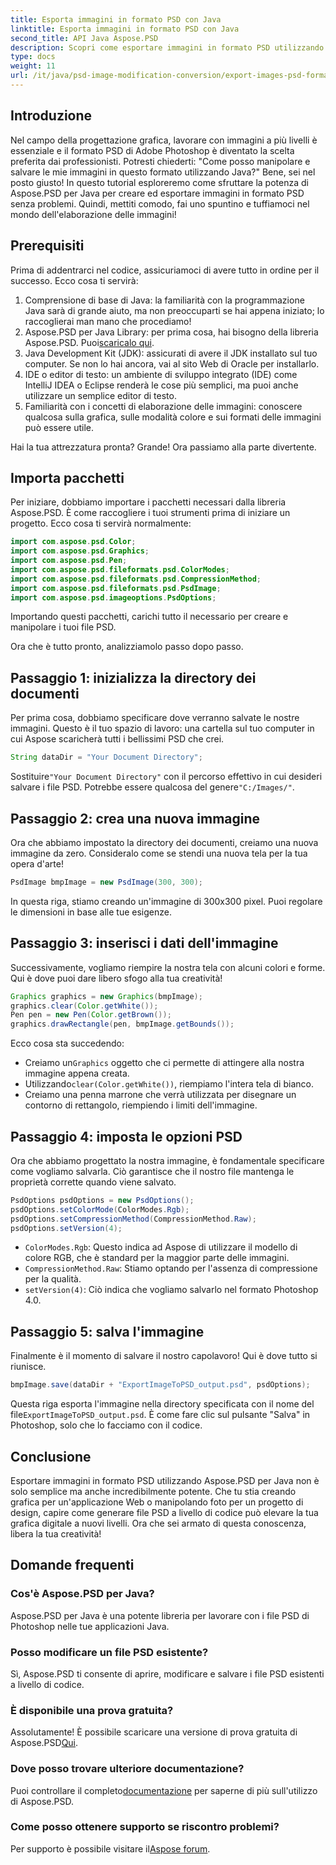 ```yaml
---
title: Esporta immagini in formato PSD con Java
linktitle: Esporta immagini in formato PSD con Java
second_title: API Java Aspose.PSD
description: Scopri come esportare immagini in formato PSD utilizzando Aspose.PSD per Java in una semplice guida passo passo. Perfetto per sviluppatori e grafici.
type: docs
weight: 11
url: /it/java/psd-image-modification-conversion/export-images-psd-format/
---
```

## Introduzione

Nel campo della progettazione grafica, lavorare con immagini a più livelli è essenziale e il formato PSD di Adobe Photoshop è diventato la scelta preferita dai professionisti. Potresti chiederti: "Come posso manipolare e salvare le mie immagini in questo formato utilizzando Java?" Bene, sei nel posto giusto! In questo tutorial esploreremo come sfruttare la potenza di Aspose.PSD per Java per creare ed esportare immagini in formato PSD senza problemi. Quindi, mettiti comodo, fai uno spuntino e tuffiamoci nel mondo dell'elaborazione delle immagini!

## Prerequisiti

Prima di addentrarci nel codice, assicuriamoci di avere tutto in ordine per il successo. Ecco cosa ti servirà:

1. Comprensione di base di Java: la familiarità con la programmazione Java sarà di grande aiuto, ma non preoccuparti se hai appena iniziato; lo raccoglierai man mano che procediamo!
2.  Aspose.PSD per Java Library: per prima cosa, hai bisogno della libreria Aspose.PSD. Puoi[scaricalo qui](https://releases.aspose.com/psd/java/).
3. Java Development Kit (JDK): assicurati di avere il JDK installato sul tuo computer. Se non lo hai ancora, vai al sito Web di Oracle per installarlo.
4. IDE o editor di testo: un ambiente di sviluppo integrato (IDE) come IntelliJ IDEA o Eclipse renderà le cose più semplici, ma puoi anche utilizzare un semplice editor di testo.
5. Familiarità con i concetti di elaborazione delle immagini: conoscere qualcosa sulla grafica, sulle modalità colore e sui formati delle immagini può essere utile.

Hai la tua attrezzatura pronta? Grande! Ora passiamo alla parte divertente.

## Importa pacchetti

Per iniziare, dobbiamo importare i pacchetti necessari dalla libreria Aspose.PSD. È come raccogliere i tuoi strumenti prima di iniziare un progetto. Ecco cosa ti servirà normalmente:

```java
import com.aspose.psd.Color;
import com.aspose.psd.Graphics;
import com.aspose.psd.Pen;
import com.aspose.psd.fileformats.psd.ColorModes;
import com.aspose.psd.fileformats.psd.CompressionMethod;
import com.aspose.psd.fileformats.psd.PsdImage;
import com.aspose.psd.imageoptions.PsdOptions;
```

Importando questi pacchetti, carichi tutto il necessario per creare e manipolare i tuoi file PSD.

Ora che è tutto pronto, analizziamolo passo dopo passo. 

## Passaggio 1: inizializza la directory dei documenti

Per prima cosa, dobbiamo specificare dove verranno salvate le nostre immagini. Questo è il tuo spazio di lavoro: una cartella sul tuo computer in cui Aspose scaricherà tutti i bellissimi PSD che crei.

```java
String dataDir = "Your Document Directory";
```
 Sostituire`"Your Document Directory"` con il percorso effettivo in cui desideri salvare i file PSD. Potrebbe essere qualcosa del genere`"C:/Images/"`. 

## Passaggio 2: crea una nuova immagine

Ora che abbiamo impostato la directory dei documenti, creiamo una nuova immagine da zero. Consideralo come se stendi una nuova tela per la tua opera d'arte!

```java
PsdImage bmpImage = new PsdImage(300, 300);
```
In questa riga, stiamo creando un'immagine di 300x300 pixel. Puoi regolare le dimensioni in base alle tue esigenze. 

## Passaggio 3: inserisci i dati dell'immagine

Successivamente, vogliamo riempire la nostra tela con alcuni colori e forme. Qui è dove puoi dare libero sfogo alla tua creatività!

```java
Graphics graphics = new Graphics(bmpImage);
graphics.clear(Color.getWhite());
Pen pen = new Pen(Color.getBrown());
graphics.drawRectangle(pen, bmpImage.getBounds());
```
Ecco cosa sta succedendo:
-  Creiamo un`Graphics` oggetto che ci permette di attingere alla nostra immagine appena creata.
-  Utilizzando`clear(Color.getWhite())`, riempiamo l'intera tela di bianco.
- Creiamo una penna marrone che verrà utilizzata per disegnare un contorno di rettangolo, riempiendo i limiti dell'immagine.

## Passaggio 4: imposta le opzioni PSD

Ora che abbiamo progettato la nostra immagine, è fondamentale specificare come vogliamo salvarla. Ciò garantisce che il nostro file mantenga le proprietà corrette quando viene salvato.

```java
PsdOptions psdOptions = new PsdOptions();
psdOptions.setColorMode(ColorModes.Rgb);
psdOptions.setCompressionMethod(CompressionMethod.Raw);
psdOptions.setVersion(4);
```
- `ColorModes.Rgb`: Questo indica ad Aspose di utilizzare il modello di colore RGB, che è standard per la maggior parte delle immagini.
- `CompressionMethod.Raw`: Stiamo optando per l'assenza di compressione per la qualità.
- `setVersion(4)`: Ciò indica che vogliamo salvarlo nel formato Photoshop 4.0.

## Passaggio 5: salva l'immagine

Finalmente è il momento di salvare il nostro capolavoro! Qui è dove tutto si riunisce. 

```java
bmpImage.save(dataDir + "ExportImageToPSD_output.psd", psdOptions);
```
 Questa riga esporta l'immagine nella directory specificata con il nome del file`ExportImageToPSD_output.psd`. È come fare clic sul pulsante "Salva" in Photoshop, solo che lo facciamo con il codice.

## Conclusione

Esportare immagini in formato PSD utilizzando Aspose.PSD per Java non è solo semplice ma anche incredibilmente potente. Che tu stia creando grafica per un'applicazione Web o manipolando foto per un progetto di design, capire come generare file PSD a livello di codice può elevare la tua grafica digitale a nuovi livelli. Ora che sei armato di questa conoscenza, libera la tua creatività!

## Domande frequenti

### Cos'è Aspose.PSD per Java?
Aspose.PSD per Java è una potente libreria per lavorare con i file PSD di Photoshop nelle tue applicazioni Java.

### Posso modificare un file PSD esistente?
Sì, Aspose.PSD ti consente di aprire, modificare e salvare i file PSD esistenti a livello di codice.

### È disponibile una prova gratuita?
 Assolutamente! È possibile scaricare una versione di prova gratuita di Aspose.PSD[Qui](https://releases.aspose.com/).

### Dove posso trovare ulteriore documentazione?
 Puoi controllare il completo[documentazione](https://reference.aspose.com/psd/java/) per saperne di più sull'utilizzo di Aspose.PSD.

### Come posso ottenere supporto se riscontro problemi?
 Per supporto è possibile visitare il[Aspose forum](https://forum.aspose.com/c/psd/34).